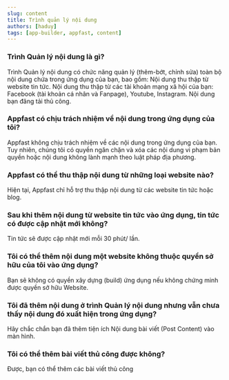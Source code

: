 ```yaml
---
slug: content
title: Trình quản lý nội dung
authors: [haduy]
tags: [app-builder, appfast, content]
---
```

### Trình Quản lý nội dung là gì?
Trình Quản lý nội dung có chức năng quản lý (thêm-bớt, chỉnh sửa) toàn bộ nội dung chứa trong ứng dụng của bạn, bao gồm:
Nội dung thu thập từ website tin tức.
Nội dung thu thập từ các tài khoản mạng xã hội của bạn: Facebook (tài khoản cá nhân và Fanpage), Youtube, Instagram.
Nội dung bạn đăng tải thủ công.
### Appfast có chịu trách nhiệm về nội dung trong ứng dụng của tôi?
Appfast không chịu trách nhiệm về các nội dung trong ứng dụng của bạn. Tuy nhiên, chúng tôi có quyền ngăn chặn và xóa các nội dung vi phạm bản quyền hoặc nội dung không lành mạnh theo luật pháp địa phương.
### Appfast có thể thu thập nội dung từ những loại website nào?
Hiện tại, Appfast chỉ hỗ trợ thu thập nội dung từ các website tin tức hoặc blog.
### Sau khi thêm nội dung từ website tin tức vào ứng dụng, tin tức có được cập nhật mới không?
Tin tức sẽ được cập nhật mới mỗi 30 phút/ lần.
### Tôi có thể thêm nội dung một website không thuộc quyền sở hữu của tôi vào ứng dụng?
Bạn sẽ không có quyền xây dựng (build) ứng dụng nếu không chứng minh được quyền sở hữu Website.
### Tôi đã thêm nội dung ở trình Quản lý nội dung nhưng vẫn chưa thấy nội dung đó xuất hiện trong ứng dụng?
Hãy chắc chắn bạn đã thêm tiện ích Nội dung bài viết (Post Content) vào màn hình.
### Tôi có thể thêm bài viết thủ công được không?
Được, bạn có thể thêm các bài viết thủ công
